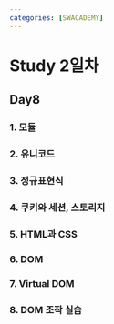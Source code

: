```yaml
---
categories: [SWACADEMY]
---
```

# Study 2일차

## **Day8**

### 1. 모듈
### 2. 유니코드
### 3. 정규표현식
### 4. 쿠키와 세션, 스토리지
### 5. HTML과 CSS
### 6. DOM
### 7. Virtual DOM
### 8. DOM 조작 실습